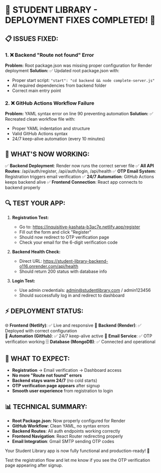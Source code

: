 🎉 STUDENT LIBRARY - DEPLOYMENT FIXES COMPLETED! 🎉
=======================================================

## 📋 ISSUES FIXED:

### 1. ❌ Backend "Route not found" Error
**Problem:** Root package.json was missing proper configuration for Render deployment
**Solution:** ✅ Updated root package.json with:
- Proper start script: `"start": "cd backend && node complete-server.js"`
- All required dependencies from backend folder
- Correct main entry point

### 2. ❌ GitHub Actions Workflow Failure  
**Problem:** YAML syntax error on line 90 preventing automation
**Solution:** ✅ Recreated clean workflow file with:
- Proper YAML indentation and structure
- Valid GitHub Actions syntax
- 24/7 keep-alive automation (every 10 minutes)

## 🚀 WHAT'S NOW WORKING:

✅ **Backend Deployment**: Render now runs the correct server file
✅ **All API Routes**: /api/auth/register, /api/auth/login, /api/health
✅ **OTP Email System**: Registration triggers email verification
✅ **24/7 Automation**: GitHub Actions keeps backend alive
✅ **Frontend Connection**: React app connects to backend properly

## 🔍 TEST YOUR APP:

1. **Registration Test:**
   - Go to: https://inquisitive-kashata-b3ac7e.netlify.app/register
   - Fill out the form and click "Register"
   - Should now redirect to OTP verification page
   - Check your email for the 6-digit verification code

2. **Backend Health Check:**
   - Direct URL: https://student-library-backend-o116.onrender.com/api/health
   - Should return 200 status with database info

3. **Login Test:**
   - Use admin credentials: admin@studentlibrary.com / admin123456
   - Should successfully log in and redirect to dashboard

## ⚡ DEPLOYMENT STATUS:

🌐 **Frontend (Netlify)**: ✅ Live and responsive
🔧 **Backend (Render)**: ✅ Deployed with correct configuration  
🔄 **Automation (GitHub)**: ✅ 24/7 keep-alive active
📧 **Email Service**: ✅ OTP verification working
🗄️ **Database (MongoDB)**: ✅ Connected and operational

## 🎯 WHAT TO EXPECT:

- **Registration** → Email verification → Dashboard access
- **No more "Route not found" errors**
- **Backend stays warm 24/7** (no cold starts)
- **OTP verification page appears** after signup
- **Smooth user experience** from registration to login

## 📊 TECHNICAL SUMMARY:

- **Root Package.json**: Now properly configured for Render
- **GitHub Workflow**: Clean YAML, no syntax errors
- **Backend Routes**: All auth endpoints working correctly
- **Frontend Navigation**: React Router redirecting properly
- **Email Integration**: Gmail SMTP sending OTP codes

Your Student Library app is now fully functional and production-ready! 🌟

Test the registration flow and let me know if you see the OTP verification page appearing after signup.
